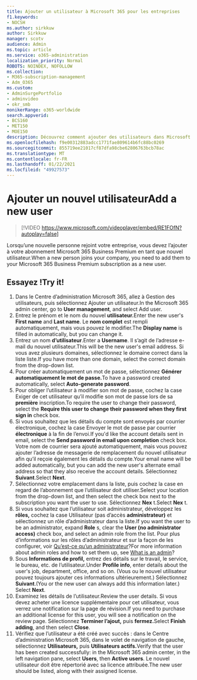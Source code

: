 ```yaml
---
title: Ajouter un utilisateur à Microsoft 365 pour les entreprises
f1.keywords:
- NOCSH
ms.author: sirkkuw
author: Sirkkuw
manager: scotv
audience: Admin
ms.topic: article
ms.service: o365-administration
localization_priority: Normal
ROBOTS: NOINDEX, NOFOLLOW
ms.collection:
- M365-subscription-management
- Adm_O365
ms.custom:
- AdminSurgePortfolio
- adminvideo
- okr_smb
monikerRange: o365-worldwide
search.appverid:
- BCS160
- MET150
- MOE150
description: Découvrez comment ajouter des utilisateurs dans Microsoft 365 pour les entreprises.
ms.openlocfilehash: f9e00312883adcc1771fae809614b6fc88bc0269
ms.sourcegitcommit: 855719ee21017cf87dfa98cbe62806763bcb78ac
ms.translationtype: MT
ms.contentlocale: fr-FR
ms.lasthandoff: 01/22/2021
ms.locfileid: "49927573"
---
```

# <a name="add-a-new-user"></a><span data-ttu-id="62144-103">Ajouter un nouvel utilisateur</span><span class="sxs-lookup"><span data-stu-id="62144-103">Add a new user</span></span>

> [!VIDEO https://www.microsoft.com/videoplayer/embed/RE1FOfN?autoplay=false]

<span data-ttu-id="62144-104">Lorsqu’une nouvelle personne rejoint votre entreprise, vous devez l’ajouter à votre abonnement Microsoft 365 Business Premium en tant que nouvel utilisateur.</span><span class="sxs-lookup"><span data-stu-id="62144-104">When a new person joins your company, you need to add them to your Microsoft 365 Business Premium subscription as a new user.</span></span>

## <a name="try-it"></a><span data-ttu-id="62144-105">Essayez !</span><span class="sxs-lookup"><span data-stu-id="62144-105">Try it!</span></span>

1. <span data-ttu-id="62144-106">Dans le Centre d’administration Microsoft 365, allez à Gestion des utilisateurs, puis sélectionnez Ajouter un utilisateur.</span><span class="sxs-lookup"><span data-stu-id="62144-106">In the Microsoft 365 admin center, go to **User management**, and select Add user.</span></span>
1. <span data-ttu-id="62144-107">Entrez le prénom  et le nom du nouvel **utilisateur.**</span><span class="sxs-lookup"><span data-stu-id="62144-107">Enter the new user's **First name** and **Last name**.</span></span> <span data-ttu-id="62144-108">Le **nom complet** est rempli automatiquement, mais vous pouvez le modifier.</span><span class="sxs-lookup"><span data-stu-id="62144-108">The **Display name** is filled in automatically, but you can change it.</span></span>
1. <span data-ttu-id="62144-109">Entrez un nom **d’utilisateur**.</span><span class="sxs-lookup"><span data-stu-id="62144-109">Enter a **Username**.</span></span> <span data-ttu-id="62144-110">Il s’agit de l’adresse e-mail du nouvel utilisateur.</span><span class="sxs-lookup"><span data-stu-id="62144-110">This will be the new user's email address.</span></span> <span data-ttu-id="62144-111">Si vous avez plusieurs domaines, sélectionnez le domaine correct dans la liste liste.</span><span class="sxs-lookup"><span data-stu-id="62144-111">If you have more than one domain, select the correct domain from the drop-down list.</span></span>
1. <span data-ttu-id="62144-112">Pour créer automatiquement un mot de passe, sélectionnez **Générer automatiquement le mot de passe.**</span><span class="sxs-lookup"><span data-stu-id="62144-112">To have a password created automatically, select **Auto-generate password**.</span></span>
1. <span data-ttu-id="62144-113">Pour obliger l’utilisateur à modifier son mot de passe, cochez la case Exiger de cet utilisateur qu’il modifie son mot de passe lors de sa **première** inscription.</span><span class="sxs-lookup"><span data-stu-id="62144-113">To require the user to change their password, select the **Require this user to change their password when they first sign in** check box.</span></span>
1. <span data-ttu-id="62144-114">Si vous souhaitez que les détails du compte sont envoyés par courrier électronique, cochez la case Envoyer le mot de passe par courrier **électronique** à la fin de l’envoi.</span><span class="sxs-lookup"><span data-stu-id="62144-114">If you'd like the account details sent in email, select the **Send password in email upon completion** check box.</span></span> <span data-ttu-id="62144-115">Votre nom de courrier sera ajouté automatiquement, mais vous pouvez ajouter l’adresse de messagerie de remplacement du nouvel utilisateur afin qu’il reçoie également les détails du compte.</span><span class="sxs-lookup"><span data-stu-id="62144-115">Your email name will be added automatically, but you can add the new user's alternate email address so that they also receive the account details.</span></span> <span data-ttu-id="62144-116">Sélectionnez **Suivant**.</span><span class="sxs-lookup"><span data-stu-id="62144-116">Select **Next**.</span></span>
1. <span data-ttu-id="62144-117">Sélectionnez votre emplacement dans la liste, puis cochez la case en regard de l’abonnement que l’utilisateur doit utiliser.</span><span class="sxs-lookup"><span data-stu-id="62144-117">Select your location from the drop-down list, and then select the check box next to the subscription you want the user to use.</span></span> <span data-ttu-id="62144-118">Sélectionnez **Nex** t.</span><span class="sxs-lookup"><span data-stu-id="62144-118">Select **Nex** t.</span></span>
1. <span data-ttu-id="62144-119">Si vous souhaitez que l’utilisateur soit administrateur, développez les **rôles,** cochez la case Utilisateur (pas d’accès **administrateur)** et sélectionnez un rôle d’administrateur dans la liste.</span><span class="sxs-lookup"><span data-stu-id="62144-119">If you want the user to be an administrator, expand **Role** s, clear the **User (no administrator access)** check box, and select an admin role from the list.</span></span> <span data-ttu-id="62144-120">Pour plus d’informations sur les rôles d’administrateur et sur la façon de les configurer, voir [Qu’est-ce qu’un administrateur](what-is-admin.md)?</span><span class="sxs-lookup"><span data-stu-id="62144-120">For more information about admin roles and how to set them up, see [What is an admin](what-is-admin.md)?</span></span>
1. <span data-ttu-id="62144-121">Sous **Informations de profil,** entrez des détails sur le travail, le service, le bureau, etc. de l’utilisateur.</span><span class="sxs-lookup"><span data-stu-id="62144-121">Under **Profile info**, enter details about the user's job, department, office, and so on.</span></span> <span data-ttu-id="62144-122">(Vous ou le nouvel utilisateur pouvez toujours ajouter ces informations ultérieurement.) Sélectionnez **Suivant**.</span><span class="sxs-lookup"><span data-stu-id="62144-122">(You or the new user can always add this information later.) Select **Next**.</span></span>
1. <span data-ttu-id="62144-123">Examinez les détails de l’utilisateur.</span><span class="sxs-lookup"><span data-stu-id="62144-123">Review the user details.</span></span> <span data-ttu-id="62144-124">Si vous devez acheter une licence supplémentaire pour cet utilisateur, vous verrez une notification sur la page de révision.</span><span class="sxs-lookup"><span data-stu-id="62144-124">If you need to purchase an additional license for this user, you will see a notification on the review page.</span></span> <span data-ttu-id="62144-125">Sélectionnez **Terminer l’ajout,** puis **fermez.**</span><span class="sxs-lookup"><span data-stu-id="62144-125">Select **Finish adding**, and then select **Close**.</span></span>
1. <span data-ttu-id="62144-126">Vérifiez que l’utilisateur a été créé avec succès : dans le Centre d’administration Microsoft 365, dans le volet de navigation de gauche, sélectionnez **Utilisateurs,** puis **Utilisateurs actifs.**</span><span class="sxs-lookup"><span data-stu-id="62144-126">Verify that the user has been created successfully: in the Microsoft 365 admin center, in the left navigation pane, select **Users**, then **Active users**.</span></span> <span data-ttu-id="62144-127">Le nouvel utilisateur doit être répertorié avec sa licence attribuée.</span><span class="sxs-lookup"><span data-stu-id="62144-127">The new user should be listed, along with their assigned license.</span></span>